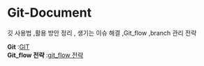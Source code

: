 # Git-Document

깃 사용법 ,활용 방안 정리 , 생기는 이슈 해결 ,Git_flow  ,branch 관리 전략 

__Git__ :[GIT](https://velog.io/@augus-xury/github-%EC%82%AC%EC%9A%A9%EB%B2%95-%EA%B0%84%EB%8B%A8-%EC%A0%95%EB%A6%AC)   
__Git_flow 전략__ :[git_flow 전략](https://techblog.woowahan.com/2553/)  

